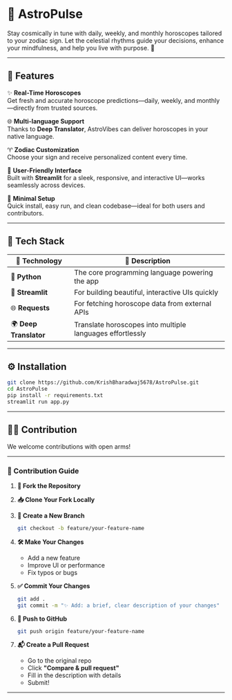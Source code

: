 # 🔮 AstroPulse

Stay cosmically in tune with daily, weekly, and monthly horoscopes tailored to your zodiac sign. Let the celestial rhythms guide your decisions, enhance your mindfulness, and help you live with purpose. 🌟

---

## 🚀 Features

✨ **Real-Time Horoscopes**  
Get fresh and accurate horoscope predictions—daily, weekly, and monthly—directly from trusted sources.

🌐 **Multi-language Support**  
Thanks to **Deep Translator**, AstroVibes can deliver horoscopes in your native language.

♈ **Zodiac Customization**  
Choose your sign and receive personalized content every time.

📱 **User-Friendly Interface**  
Built with **Streamlit** for a sleek, responsive, and interactive UI—works seamlessly across devices.

🔗 **Minimal Setup**  
Quick install, easy run, and clean codebase—ideal for both users and contributors.

---

## 🧰 Tech Stack

| 🔧 Technology       | 🌟 Description                                                                 |
|--------------------|--------------------------------------------------------------------------------|
| 🐍 **Python**       | The core programming language powering the app                                 |
| 🎨 **Streamlit** | For building beautiful, interactive UIs quickly                      |
| 🌐 **Requests**  | For fetching horoscope data from external APIs                 |
| 🌍 **Deep Translator** | Translate horoscopes into multiple languages effortlessly |

---

## ⚙️ Installation

```bash
git clone https://github.com/KrishBharadwaj5678/AstroPulse.git
cd AstroPulse
pip install -r requirements.txt
streamlit run app.py
````

---


## 🧑‍💻 Contribution

We welcome contributions with open arms!

---

### 📌 Contribution Guide

1. **🍴 Fork the Repository**

2. **📥 Clone Your Fork Locally**

3. **🌱 Create a New Branch**

   ```bash
   git checkout -b feature/your-feature-name
   ```

4. **🛠️ Make Your Changes**

   * Add a new feature
   * Improve UI or performance
   * Fix typos or bugs

5. **✅ Commit Your Changes**

   ```bash
   git add .
   git commit -m "✨ Add: a brief, clear description of your changes"
   ```

6. **🚀 Push to GitHub**

   ```bash
   git push origin feature/your-feature-name
   ```

7. **📬 Create a Pull Request**

   * Go to the original repo
   * Click **"Compare & pull request"**
   * Fill in the description with details
   * Submit!

---
